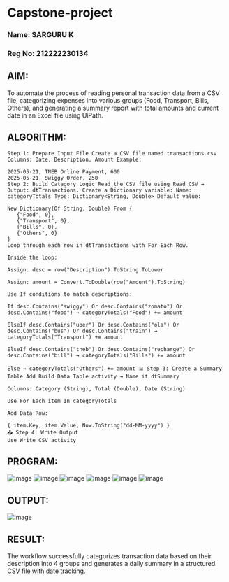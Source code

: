 # Capstone-project
### Name: SARGURU K
### Reg No: 212222230134
## AIM:
To automate the process of reading personal transaction data from a CSV file, categorizing expenses into various groups (Food, Transport, Bills, Others), and generating a summary report with total amounts and current date in an Excel file using UiPath.

## ALGORITHM:
~~~
Step 1: Prepare Input File Create a CSV file named transactions.csv Columns: Date, Description, Amount Example:

2025-05-21, TNEB Online Payment, 600
2025-05-21, Swiggy Order, 250
Step 2: Build Category Logic Read the CSV file using Read CSV → Output: dtTransactions. Create a Dictionary variable: Name: categoryTotals Type: Dictionary<String, Double> Default value:

New Dictionary(Of String, Double) From {
   {"Food", 0},
   {"Transport", 0},
   {"Bills", 0},
   {"Others", 0}
}
Loop through each row in dtTransactions with For Each Row.

Inside the loop:

Assign: desc = row("Description").ToString.ToLower

Assign: amount = Convert.ToDouble(row("Amount").ToString)

Use If conditions to match descriptions:

If desc.Contains("swiggy") Or desc.Contains("zomato") Or desc.Contains("food") → categoryTotals("Food") += amount

ElseIf desc.Contains("uber") Or desc.Contains("ola") Or desc.Contains("bus") Or desc.Contains("train") → categoryTotals("Transport") += amount

ElseIf desc.Contains("tneb") Or desc.Contains("recharge") Or desc.Contains("bill") → categoryTotals("Bills") += amount

Else → categoryTotals("Others") += amount 📊 Step 3: Create a Summary Table Add Build Data Table activity → Name it dtSummary

Columns: Category (String), Total (Double), Date (String)

Use For Each item In categoryTotals

Add Data Row:

{ item.Key, item.Value, Now.ToString("dd-MM-yyyy") }
📤 Step 4: Write Output
Use Write CSV activity
~~~
## PROGRAM:
![image](https://github.com/user-attachments/assets/1d16b2bd-193a-4a82-ad1e-474a330a8350)
![image](https://github.com/user-attachments/assets/4c3addd4-baac-4650-b300-5a5e3ee9d755)
![image](https://github.com/user-attachments/assets/1ac922ff-b362-497c-bf2c-760656626831)
![image](https://github.com/user-attachments/assets/fba10d4d-05ba-4a2b-b04d-b77752d99c5c)
![image](https://github.com/user-attachments/assets/0044fd3e-48ec-40a9-b020-8d1fd6fcb3a9)
![image](https://github.com/user-attachments/assets/b881147c-83b4-48bc-bc94-520fb95d4407)

## OUTPUT:
![image](https://github.com/user-attachments/assets/bfd3307f-c10f-4a1a-9950-a5d8790d588f)

## RESULT:
The workflow successfully categorizes transaction data based on their description into 4 groups and generates a daily summary in a structured CSV file with date tracking.

